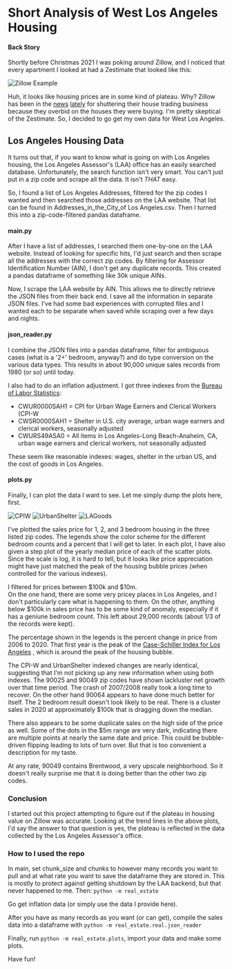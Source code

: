 # Short Analysis of West Los Angeles Housing

#### Back Story

Shortly before Christmas 2021 I was poking around Zillow, and I noticed
that every apartment I looked at had a Zestimate that looked like this:

![Zillow Example](resources/zillow_example.png?raw=true "A Zestimate")

Huh, it looks like housing prices are in some kind of plateau.  Why?
Zillow has been in the [news](https://www.cnn.com/2021/11/09/tech/zillow-ibuying-home-zestimate/index.html)
[lately](https://podcasts.apple.com/au/podcast/is-zillow-really-buying-all-the-houses/id1346207297?i=1000542271091)
for shuttering their house trading business because they overbid on
the houses they were buying.  I'm pretty skeptical of the Zestimate. 
So, I decided to go get my own data for West Los Angeles.

## Los Angeles Housing Data

It turns out that, if you want to know what is going on with 
Los Angeles  housing, the Los Angeles Assessor's (LAA) office
has an easily searched database.  Unfortunately, the search function
isn't very smart.  You can't just put in a zip code and scrape all 
the data. It isn't *THAT* easy.

So, I found a list of Los Angeles Addresses, filtered for the zip 
codes I wanted and then searched those addresses on the LAA website.
That list can be found in Addresses_in_the_City_of Los Angeles.csv.
Then I turned this into a zip-code-filtered pandas dataframe.

#### __main__.py
After I have a list of addresses, I searched them one-by-one on the 
LAA website.  Instead of looking for specific hits, I'd just search
and then scrape all the addresses with the correct zip codes.  By
filtering for Assessor Identification Number (AIN), I don't get any
duplicate records.
This created a pandas dataframe of something like 30k unique AINs.

Now, I scrape the LAA website by AIN.  This allows me to directly
retrieve the JSON files from their back end.  I save all the information
in separate JSON files.  I've had some bad experiences with corrupted
files and I wanted each to be separate when saved while scraping
over a few days and nights.

#### json_reader.py

I combine the JSON files into a pandas dataframe, filter for 
ambiguous cases (what is a '2+' bedroom, anyway?) and do type
conversion on the various data types.  This results in about 90,000 unique
sales records from 1980 (or so) until today.

I also had to do an inflation adjustment.  I got three indexes from
the [Bureau of Labor Statistics](https://data.bls.gov/pdq/SurveyOutputServlet):

- CWUR0000SAH1 = CPI for Urban Wage Earners and Clerical Workers (CPI-W
- CWSR0000SAH1 = Shelter in U.S. city average, urban wage earners and clerical workers, seasonally adjusted
- CWURS49ASA0 = All items in Los Angeles-Long Beach-Anaheim, CA, urban wage earners and clerical workers, not seasonally adjusted

These seem like reasonable indexes: wages, shelter in the urban US, and
the cost of goods in Los Angeles.

#### plots.py

Finally, I can plot the data I want to see.  Let me simply dump the plots
here, first.

![CPIW](resources/zipcode_CPIW.png?raw=true "CPI-W")
![UrbanShelter](resources/zipcode_UrbanShelter.png?raw=true "Urban Shelter")
![LAGoods](resources/zipcode_LAGoods.png?raw=true "LA Goods")

I've plotted the sales price for 1, 2, and 3 bedroom housing in the 
three listed zip codes.  The legends show the color scheme for the 
different bedroom counts and a percent that I will get to later.
In each plot, I have also given a step plot of the yearly median price
of each of the scatter plots.  Since the scale is log, it is hard to 
tell, but it looks like price appreciation might have just matched the 
peak of the housing bubble prices (when controlled for the various 
indexes).

I filtered for prices between $100k and $10m.  
On the one hand, there are some very pricey places in Los Angeles, and I don't 
particularly care what is happening to them. On the other, anything below
$100k in sales price has to be some kind of anomaly, especially if it has a
geniune bedroom count.  This left about 29,000 records (about 1/3 of the 
records were kept).

The percentage shown in the legends is the percent change in price from 2006
to 2020.
That first year is the peak of the 
[Case-Schiller Index for Los Angeles](https://fred.stlouisfed.org/series/LXXRSA)
, which is around the peak of the housing bubble.

The CPI-W and UrbanShelter indexed changes are nearly identical, suggesting
that I'm not picking up any new information when using both indexes.
The 90025 and 90049 zip codes have shown lackluster net growth over that time
period.  The crash of 2007/2008 really took a long time to recover.  On the
other hand 90064 appears to have done much better for itself.  The 2 bedroom
result doesn't look likely to be real.  There is a cluster sales in 2020 at
approximately $100k that is dragging down the median.

There also appears to be some duplicate sales on the high side of the price
as well.  Some of the dots in the $5m range are very dark, indicating there are
multiple points at nearly the same date and price.  This could be bubble-driven
flipping leading to lots of turn over.  But that is too convenient a 
description for my taste.

At any rate, 90049 contains Brentwood, a very upscale neighborhood.  So it
doesn't really surprise me that it is doing better than the other two zip
codes.

### Conclusion

I started out this project attempting to figure out if the plateau in housing
value on Zillow was accurate.  Looking at the trend lines in the above plots,
I'd say the answer to that question is yes, the plateau is reflected in the
data collected by the Los Angeles Assessor's office.

### How to I used the repo

In main, set chunk_size and chunks to however many records you want to pull and
at what rate you want to save the dataframe they are stored in.  This is mostly
to protect against getting shutdown by the LAA backend, but that never happened
to me.  Then: ```python -m real_estate```

Go get inflation data (or simply use the data I provide here).

After you have as many records as you want (or can get), compile the sales data
into a dataframe with  ```python -m real_estate.real.json_reader```

Finally, run ```python -m real_estate.plots```, import your data and make some
plots.

Have fun!